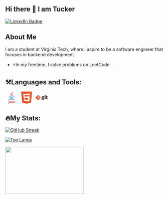 ## Hi there 👋 I am Tucker
<div id="badges">
  <a href="https://www.linkedin.com/in/tucker-vann-48bb20314/">
    <img src="https://img.shields.io/badge/LinkedIn-blue?style=for-the-badge&logo=linkedin&logoColor=white" alt="LinkedIn Badge"/>
  </a>
</div>

## About Me
I am a student at Virginia Tech, where I aspire to be a software engineer that focuses in backend development.
- ⚡️In my freetime, I solve problems on LeetCode
## ⚒️Languages and Tools:
<div>
  <img src="https://github.com/devicons/devicon/blob/master/icons/java/java-original-wordmark.svg" title="Java" alt="Java" width="40" height="40"/>&nbsp;
  <img src="https://github.com/devicons/devicon/blob/master/icons/html5/html5-original.svg" title="HTML5" alt="HTML" width="40" height="40"/>&nbsp;
  <img src="https://github.com/devicons/devicon/blob/master/icons/git/git-original-wordmark.svg" title="Git" **alt="Git" width="40" height="40"/>
</div>

## 🔥My Stats:
  [![GitHub Streak](http://github-readme-streak-stats.herokuapp.com?user=tucker-v&theme=dark&background=000000)](https://git.io/streak-stats)
 
  [![Top Langs](https://github-readme-stats.vercel.app/api/top-langs/?username=tucker-v&layout=compact&theme=vision-friendly-dark)](https://github.com/anuraghazra/github-readme-stats)
  <div>
    <img src="https://media1.giphy.com/media/v1.Y2lkPTc5MGI3NjExOHZtNGo5bXBnYXZ0d2V1aHYzejR2eGI1MTQwZndlcGpkYzNsZGU5ZCZlcD12MV9pbnRlcm5hbF9naWZfYnlfaWQmY3Q9Zw/tuCFp8rod0x3O/giphy.webp" width=250 height=150/>
  </div>
